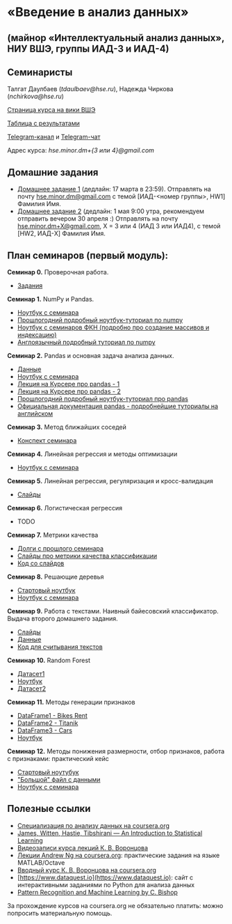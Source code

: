 # «Введение в анализ данных»
## (майнор «Интеллектуальный анализ данных», НИУ ВШЭ, группы ИАД-3 и ИАД-4)

## Семинаристы
Талгат Даулбаев (_tdaulbaev@hse.ru_), Надежда Чиркова (_nchirkova@hse.ru_)

[Страница курса на вики ВШЭ](http://wiki.cs.hse.ru/Майнор_Интеллектуальный_анализ_данных/Введение_в_анализ_данных)

[Таблица с результатами](https://docs.google.com/spreadsheets/d/1sFKaErC0N7YteroaNS8N9JkHZUdWKc3RFv1wv5kGyzw/edit)

[Telegram-канал](https://t.me/iad34) и [Telegram-чат](https://t.me/joinchat/AAAAAAuSk3MQuJfh1q4p9Q)

Адрес курса: _hse.minor.dm+{3 или 4}@gmail.com_

## Домашние задания
* [Домашнее задание 1](https://github.com/iad34/seminars/blob/master/materials/HW1.ipynb) (дедлайн: 17 марта в 23:59). 
Отправлять на почту hse.minor.dm@gmail.com с темой [ИАД-<номер группы>, HW1] Фамилия Имя.
* [Домашнее задание 2](https://github.com/iad34/seminars/blob/master/materials/hw2.ipynb) (дедлайн: 1 мая 9:00 утра, рекомендуем отправить вечером 30 апреля :) Отправлять на почту hse.minor.dm+X@gmail.com, X = 3 или 4 (ИАД 3 или ИАД4), с темой [HW2, ИАД-X] Фамилия Имя.

## План семинаров (первый модуль):

__Семинар 0.__ Проверочная работа.
* [Задания](https://github.com/iad34/seminars/blob/master/materials/test0.ipynb)

__Семинар 1.__ NumPy и Pandas.
* [Ноутбук с семинара](https://github.com/iad34/seminars/blob/master/materials/sem1.ipynb)
* [Прошлогодний подробный ноутбук-туториал по numpy](https://github.com/nadiinchi/HSE_minor_DataAnalysis_seminars_iad16/blob/master/materials/Sem2_NumPy.ipynb)
* [Ноутбук с семинаров ФКН (подробно про создание массивов и индексацию)](https://github.com/nadiinchi/HSE_FCS_seminars/blob/master/materials/sem.01.ipynb)
* [Англоязычный подробный туториал по numpy](http://nbviewer.jupyter.org/github/Atlas7/scipy-tentative-numpy-tutorials/blob/master/tentative-numpy-tutorial.ipynb)

__Семинар 2.__ Pandas и основная задача анализа данных.
* [Данные](https://raw.githubusercontent.com/iad34/seminars/master/materials/data_sem1.csv)
* [Ноутбук с семинара](https://github.com/iad34/seminars/blob/master/materials/Sem2.ipynb)
* [Лекция на Курсере про pandas - 1](https://www.coursera.org/learn/mathematics-and-python/lecture/rcjAW/pandas-data-frame)
* [Лекция на Курсере про pandas - 2](https://www.coursera.org/learn/mathematics-and-python/lecture/lsXAR/pandas-indieksatsiia-i-sieliektsiia)
* [Прошлогодний подробный ноутбук-туториал про pandas](https://github.com/nadiinchi/HSE_minor_DataAnalysis_seminars_iad16/blob/master/materials/Seminar3_pandas.ipynb)
* [Официальная документация pandas - подробнейшие туториалы на английском](http://pandas.pydata.org/pandas-docs/stable/10min.html)

__Семинар 3.__ Метод ближайших соседей
* [Конспект семинара](https://github.com/iad34/seminars/blob/master/materials/sem3_0.ipynb)

__Семинар 4.__ Линейная регрессия и методы оптимизации
* [Ноутбук с семинара](https://github.com/iad34/seminars/blob/master/materials/sem3.ipynb)

__Семинар 5.__ Линейная регрессия, регуляризация и кросс-валидация
* [Слайды](https://github.com/iad34/seminars/blob/master/materials/report.pdf)

__Семинар 6.__ Логистическая регрессия
* TODO

__Семинар 7.__ Метрики качества
* [Долги с прошлого семинара](https://github.com/iad34/seminars/blob/master/materials/Sem6_real_data.ipynb)
* [Слайды про метрики качества классификации](https://github.com/iad34/seminars/blob/master/materials/sem7.pdf)
* [Код со слайдов](https://github.com/iad34/seminars/blob/master/materials/sem7.ipynb)

__Семинар 8.__ Решающие деревья
* [Стартовый ноутбук](https://github.com/iad34/seminars/blob/master/materials/Starter_sem8.ipynb)
* [Ноутбук с семинара](https://github.com/iad34/seminars/blob/master/materials/Sem8.ipynb)

__Семинар 9.__ Работа с текстами. Наивный байесовский классификатор. Выдача второго домашнего задания.
* [Слайды](https://github.com/iad34/seminars/blob/master/materials/sem9.pdf)
* [Данные](https://github.com/iad34/seminars/blob/master/materials/9sem_data.zip)
* [Код для считывания текстов](https://pastebin.com/JXrDiDGL)

__Семинар 10.__ Random Forest
* [Датасет1](http://www.machinelearning.ru/wiki/images/3/32/Titanic.zip)
* [Ноутбук](https://github.com/iad34/seminars/blob/master/materials/rf.ipynb)
* [Датасет2](https://archive.ics.uci.edu/ml/datasets/Forest+Fires)

__Семинар 11.__ Методы генерации признаков
* [DataFrame1 - Bikes Rent](https://raw.githubusercontent.com/iad34/seminars/master/materials/bikes_rent.csv)
* [DataFrame2 - Titanik](https://raw.githubusercontent.com/iad34/seminars/master/materials/data_sem1.csv)
* [DataFrame3 - Cars](https://archive.ics.uci.edu/ml/machine-learning-databases/autos/imports-85.data)
* [Ноутбук](https://github.com/iad34/seminars/blob/master/materials/sem11.ipynb)

__Семинар 12.__ Методы понижения размерности, отбор признаков, работа с признаками: практический кейс
* [Стартовый ноутубук](https://github.com/iad34/seminars/blob/master/materials/StarterScript_sem12.ipynb)
* ["Большой" файл с данными](https://goo.gl/sneJdp)
* [Ноутбук с семинара](https://github.com/iad34/seminars/blob/master/materials/Script_sem12.ipynb)

## Полезные ссылки
* [Специализация по анализу данных на coursera.org](https://ru.coursera.org/specializations/machine-learning-data-analysis)
* [James, Witten, Hastie, Tibshirani — An Introduction to Statistical Learning](http://www-bcf.usc.edu/~gareth/ISL/ISLR%20Sixth%20Printing.pdf)
* [Видеозаписи курса лекций К. В. Воронцова](https://yandexdataschool.ru/edu-process/courses/machine-learning)
* [Лекции Andrew Ng на coursera.org](https://www.coursera.org/learn/machine-learning): практические задания на языке MATLAB/Octave
* [Вводный курс К. В. Воронцова на coursera.org](https://www.coursera.org/learn/introduction-machine-learning)
* [https://www.dataquest.io](https://www.dataquest.io): сайт с интерактивными заданиями по Python для анализа данных
* [Pattern Recognition and Machine Learning by C. Bishop](http://www.rmki.kfki.hu/~banmi/elte/Bishop%20-%20Pattern%20Recognition%20and%20Machine%20Learning.pdf)

За прохождение курсов на coursera.org не обязательно платить: можно попросить материальную помощь.
